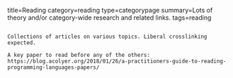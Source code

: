 title=Reading
category=reading
type=categorypage
summary=Lots of theory and/or category-wide research and related links.
tags=reading
~~~~~~

Collections of articles on various topics. Liberal crosslinking expected.

A key paper to read before any of the others: https://blog.acolyer.org/2018/01/26/a-practitioners-guide-to-reading-programming-languages-papers/

